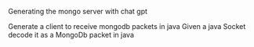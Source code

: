 Generating the mongo server with chat gpt

Generate a client to receive mongodb packets in java
Given a java Socket decode it as a MongoDb packet in java
